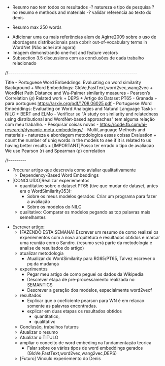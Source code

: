 - Resumo nao tem todos os resultados
-? natureza e tipo de pesquisa ? no resumo e methods and materials
-? validar referencia ao texto do denis


+ Resumo max 250 words
- Adicionar uma ou mais referências alem de Agirre2009 sobre o uso de abordagens distribucionais para cobrir out-of-vocabulary terms in WordNet (Não achei até agora)
- Imagem demonstrando one-hot and feature vectors
- Subsection 3.5 discussions com as conclusões de cada trabalho relacionado




//-----------------------------------------------------------------








Title
    - Portuguese Word Embeddings: Evaluating on word similarity
Background
    + Word Embeddings: GloVe,FastText,word2vec,wang2vec
    + WordNet Path Distance and Wu-Palmer similarity measures
    - Pearson’s Correlation ($\rho$)
Related work
    + DEPS
    + Artigo do Dataset PT65 - Granada
    + para portugues https://arxiv.org/pdf/1708.06025.pdf - Portuguese Word Embeddings: Evaluating on Word Analogies and
    Natural Language Tasks - NILC
    + BERT and ELMo
    - Verificar se "A study on similarity and relatedness using distributional and WordNet-based approaches" tem alguma relação com meu trabalho.
    - Pesquisar coisas novas
        - https://code.fb.com/ai-research/dynamic-meta-embeddings/
        - MultiLanguage
Methods and materials
    - natureza e abordagem metodologica essas coisas 
Evaluation
    + count the number of uniq words in the models to see if it is related to us having better results
    + [IMPORTANT]Posso ter errado o tipo de avaliacao We use Pearson (r) and Spearman (ρ) correlation

//---------
+ Procurar artigo que descrevia como avialiar qualitativamente
    - Dependency-Based Word Embeddings
+ [CONCLUÍDO]Realizar experiementos
    + quantitativo sobre o dataset PT65 (tive que mudar de dataset, antes era o WordSimilarity353): 
        + Sobre os meus modelos gerados: Criar um programa para fazer a avaliação
        + Sobre os modelos do NILC
    + qualitativo: Comparar os modelos pegando as top palavras mais semelhantes
- Escrever artigo:
    + [FAZENDO ESTA SEMANA] Escrever um resumo de como 
    realizei os experiementos com a nova arquitetura
     e resultados obtidos e 
     marcar uma reunião com o Sandro. 
     (resumo será parte da metodologia e 
     analise de resultados do artigo)
    + atualizar metodologia
        + Atualizar do WordSimilarity para RG65/PT65, Talvez escrever o pq da mudança
    + experimentos 
        + Pegar meu artigo de como peguei os dados da Wikipedia
        + Descrever etapa de pre-processamento realizada no SEMANTICS 
        + Descrever a geração dos modelos, especialmente word2vecf
    + resultados
        + Explicar que o coeficiente pearson para WN é em relacao somente as palavras encontradas.
        + explicar em duas etapas os resultados obtidos 
            + quantitatico, 
            + qualitativo
    + Conclusão, trabalhos futuros
    + Atualizar o resumo
    + Atualizar o TITULO
    + ampliar o conceito de word embeding na fundamentação teorica
        + Falar sobre os vários tipos de word embeddings gerados (GloVe,FastText,word2vec,wang2vec,DEPS)
    + [Futuro] Vinculo experiemento do Denis



